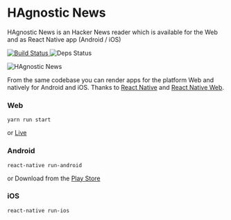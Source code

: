 # HAgnostic News

HAgnostic News is an Hacker News reader which is available for the Web and as React Native app (Android / iOS)

<a href="https://travis-ci.org/grigio/HAgnostic-News">
  <img src="https://travis-ci.org/grigio/HAgnostic-News.svg" alt="Build Status" />
</a>

  <img src="https://david-dm.org/grigio/HAgnostic-News.svg" alt="Deps Status" />

![HAgnostic News](https://cloud.githubusercontent.com/assets/8074/18037131/149c2f34-6d7d-11e6-83d0-82af574301e3.png)

From the same codebase you can render apps for the platform Web and natively for Android and iOS. Thanks to [React Native](https://facebook.github.io/react-native/) and [React Native Web](https://github.com/necolas/react-native-web).

### Web

```
yarn run start
```

or [Live](https://grigio.github.io/HAgnostic-News/)

### Android

```
react-native run-android
```
or Download from the [Play Store](https://play.google.com/store/apps/details?id=com.hagnosticnews)

### iOS
```
react-native run-ios 
```